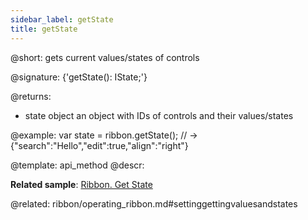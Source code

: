 ```yaml
---
sidebar_label: getState
title: getState
---          
```


@short: gets current values/states of controls

@signature: {'getState(): IState;'}

@returns:
- state		object		an object with IDs of controls and their values/states

@example:
var state = ribbon.getState(); // -> {"search":"Hello","edit":true,"align":"right"}

@template: api_method
@descr:

**Related sample**: [Ribbon. Get State](https://snippet.dhtmlx.com/coei9fys)



@related: ribbon/operating_ribbon.md#settinggettingvaluesandstates
